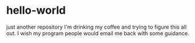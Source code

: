 # hello-world
just another repository
I'm drinking my coffee and trying to figure this all out.
I wish my program people would email me back with some guidance. 
